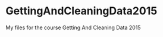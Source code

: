 GettingAndCleaningData2015
==========================

My files for the course Getting And Cleaning Data 2015

